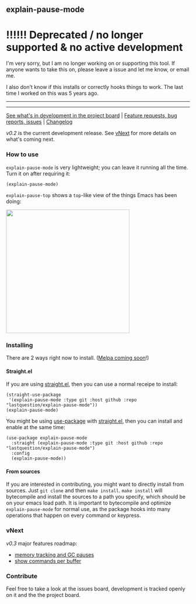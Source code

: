 ## explain-pause-mode

# :bangbang::bangbang::bangbang: Deprecated / no longer supported & no active development
I'm very sorry, but I am no longer working on or supporting this tool.
If anyone wants to take this on, please leave a issue and let me know, or email me.

I also don't know if this installs or correctly hooks things to work. The last time 
I worked on this was 5 years ago.

---
---

[See what's in development in the project board](https://github.com/lastquestion/explain-pause-mode/projects/1) | 
[Feature requests, bug reports, issues](https://github.com/lastquestion/explain-pause-mode/issues) |
[Changelog](https://github.com/lastquestion/explain-pause-mode/blob/master/CHANGELOG.md)

*v0.2* is the current development release. See [vNext](#vnext) for more details on what's coming next.

### How to use
`explain-pause-mode` is very lightweight; you can leave it running all the time. Turn it on after requiring it:
```elisp
(explain-pause-mode)
```

`explain-pause-top` shows a `top`-like view of the things Emacs has been doing:

<img src="https://raw.githubusercontent.com/lastquestion/explain-pause-mode/master/top.gif" height="338px">

### Installing
There are 2 ways right now to install. ([Melpa coming soon](https://github.com/lastquestion/explain-pause-mode/issues/49)!)

#### Straight.el
If you are using [straight.el](https://github.com/raxod502/straight.el), then you can use a normal receipe to install:
```elisp
(straight-use-package
 '(explain-pause-mode :type git :host github :repo "lastquestion/explain-pause-mode"))
(explain-pause-mode)
```

You might be using [use-package](https://github.com/jwiegley/use-package) with [straight.el](https://github.com/raxod502/straight.el), then you can install and enable at the same time:
```elisp
(use-package explain-pause-mode
  :straight (explain-pause-mode :type git :host github :repo "lastquestion/explain-pause-mode")
  :config
  (explain-pause-mode))
```

#### From sources
If you are interested in contributing, you might want to directly install from sources. Just `git clone` and then `make install`. `make install` will bytecompile and install the sources to a path you specify, which should be on your emacs load path. It is important to bytecompile and optimize `explain-pause-mode` for normal use, as the package hooks into many operations that happen on every command or keypress.

### vNext
*v0.3* major features roadmap: 
  * [memory tracking and GC pauses](https://github.com/lastquestion/explain-pause-mode/issues/27)
  * [show commands per buffer](https://github.com/lastquestion/explain-pause-mode/issues/48)


### Contribute
Feel free to take a look at the issues board, development is tracked openly on it and the the project board. 
